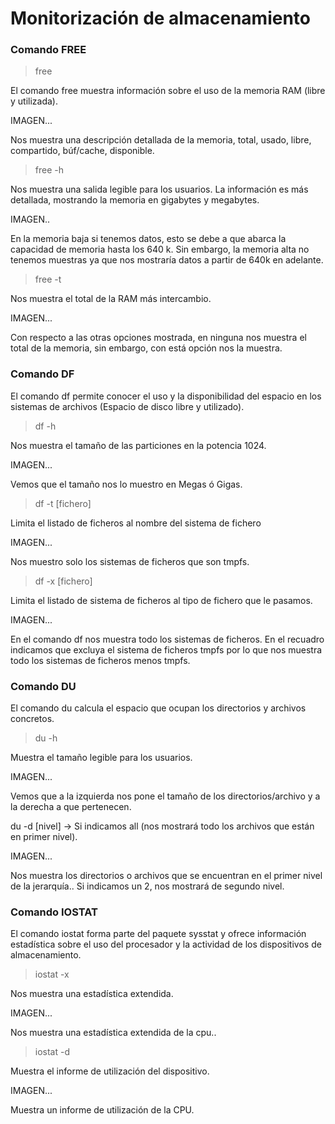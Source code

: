 # Monitorización de almacenamiento

### Comando FREE

> free

El comando free muestra información sobre el uso de la memoria RAM (libre y 	utilizada).

IMAGEN...

Nos muestra una descripción detallada de la memoria, total, usado, libre, compartido, búf/cache, disponible.

> free -h

Nos muestra una salida legible para los usuarios. La información es más detallada, mostrando la memoria en gigabytes y megabytes.

IMAGEN..

En la memoria baja si tenemos datos, esto se debe a que abarca la capacidad de memoria hasta los 640 k. Sin embargo, la memoria alta no tenemos muestras ya que nos mostraría datos a partir de 640k en adelante.

> free -t

Nos muestra el total de la RAM más intercambio.

IMAGEN...

Con respecto a las otras opciones mostrada, en ninguna nos muestra el total de la memoria, sin embargo, con está opción nos la muestra.

### Comando DF

El comando df permite conocer el uso y la disponibilidad del espacio en los sistemas de archivos (Espacio de disco libre y utilizado).

> df -h

Nos muestra el tamaño de las particiones en la potencia 1024.

IMAGEN...

Vemos que el tamaño nos lo muestro en Megas ó Gigas.

> df -t [fichero]

Limita el listado de ficheros al nombre del sistema de fichero

IMAGEN...

Nos muestro solo los sistemas de ficheros que son tmpfs.

> df -x [fichero]

Limita el listado de sistema de ficheros al tipo de fichero que le pasamos.

IMAGEN...

En el comando df nos muestra todo los sistemas de ficheros. En el recuadro indicamos que excluya el sistema de ficheros tmpfs por lo que nos muestra todo los sistemas de ficheros menos tmpfs.

### Comando DU
El comando du calcula el espacio que ocupan los directorios y archivos concretos.

> du -h

Muestra el tamaño legible para los usuarios.

IMAGEN...

Vemos que a la izquierda nos pone el tamaño de los directorios/archivo y a la derecha a que pertenecen.

du -d [nivel] →  Si indicamos all (nos mostrará todo los archivos que están en primer nivel).

IMAGEN...

Nos muestra los directorios o archivos que se encuentran en el primer nivel de la jerarquía.. Si indicamos un 2, nos mostrará de segundo nivel.

### Comando IOSTAT

El comando iostat forma parte del paquete sysstat y ofrece información estadística sobre el uso del procesador y la actividad de los dispositivos de almacenamiento. 

> iostat -x

Nos muestra una estadística extendida.

IMAGEN...

Nos muestra una estadística extendida de la cpu..

> iostat -d

Muestra el informe de utilización del dispositivo.

IMAGEN...

Muestra un informe de utilización de la CPU.

